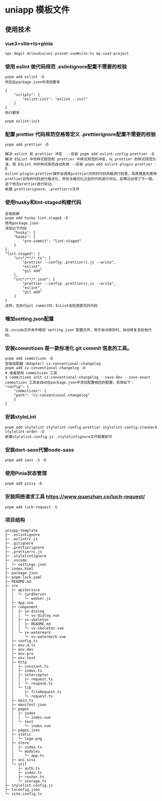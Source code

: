 # uniapp 模板文件

## 使用技术

### vue3+vite+ts+pinia
    npx degit dcloudio/uni-preset-vue#vite-ts my-vue3-project

### 使用 eslint 做代码规范  .eslintignore配置不需要的校验

    pnpm add eslint -D
    然后在package.json中添加脚本

    {
        "scripts": {
            "eslint:init": "eslint --init"
        }
    }
    执行脚本

    pnpm eslint:init

### 配置 prettier 代码规范空格等定义 .prettierignore配置不需要的校验

    pnpm add prettier -D

    解决 eslint 和 prettier 冲突  --安装 pnpm add eslint-config-prettier -D
    解决 ESLint 中的样式规范和 prettier 中样式规范的冲突，以 prettier 的样式规范为准，使 ESLint 中的样式规范自动失效 --安装 pnpm add eslint-plugin-prettier -D
    eslint-plugin-prettier插件会调用prettier对你的代码风格进行检查，其原理是先使用prettier对你的代码进行格式化，然后与格式化之前的代码进行对比，如果过出现了不一致，这个地方prettier进行标记。
    新建.prettierignore，.prettierrc文件

      
### 使用husky和lint-staged构建代码
    安装依赖
    pnpm add husky lint-staged -D
    修改package.json
    添加以下代码
        "husky": {
        "hooks": {
            "pre-commit": "lint-staged"
        }
    },
    "lint-staged": {
        "src*/**/*.ts": [
            "prettier --config .prettierrc.js --write",
            "eslint",
            "git add"
        ],
        "src*/**/*.json": [
            "prettier --config .prettierrc.js --write",
            "eslint",
            "git add"
        ]
    }
    这样，在执行git commit时，EsLint会检查提交的代码
###  增加setting.json配置
    在.vscode文件夹中增加`setting.json`配置文件，用于自动保存时，自动修复及检验代码。

### 安装commitizen 是一款标准化 git commit 信息的工具。
    pnpm add commitizen -D
    安装适配器（Adapter) cz-conventional-changelog
    pnpm add cz-conventional-changelog -D
    # 或者使用 commitizen 工具
    $ commitizen init cz-conventional-changelog --save-dev --save-exact
    commitizen 工具会自动在package.json中添加配置相应的配置，具体如下：
    "config": {
        "commitizen": {
        "path": "cz-conventional-changelog"
        }
    }

### 安装styleLint
    pnpm add stylelint stylelint-config-prettier stylelint-config-standard stylelint-order -D
    新建stylelint.config.js .stylelintignore文件配置即可

### 安装dart-sass代替node-sass
    pnpm add sass -S -D
### 使用Pinia状态管理
    pnpm add pinia -D

### 安装网络请求工具 https://www.quanzhan.co/luch-request/
    pnpm add luch-request -S

### 项目结构

```
uniapp-template
├─ .eslintignore
├─ .eslintrc.js
├─ .gitignore
├─ .prettierignore
├─ .prettierrc.js
├─ .stylelintignore
├─ .vscode
│  └─ settings.json
├─ index.html
├─ package.json
├─ pnpm-lock.yaml
├─ README.md
├─ src
│  ├─ apiService
│  │  └─ cardServer
│  │     └─ wxUser.js
│  ├─ App.vue
│  ├─ component
│  │  ├─ vv-dialog
│  │  │  └─ vv-dialog.vue
│  │  ├─ vv-skeleton
│  │  │  ├─ README.md
│  │  │  └─ vv-skeleton.vue
│  │  └─ vv-watermark
│  │     └─ vv-watermark.vue
│  ├─ config.ts
│  ├─ env.d.ts
│  ├─ env.dev
│  ├─ env.pro
│  ├─ env.test
│  ├─ http
│  │  ├─ constant.ts
│  │  ├─ index.ts
│  │  ├─ interceptor
│  │  │  ├─ request.ts
│  │  │  └─ respone.ts
│  │  └─ lib
│  │     ├─ fileRequest.ts
│  │     └─ request.ts
│  ├─ main.ts
│  ├─ manifest.json
│  ├─ pages
│  │  ├─ index
│  │  │  └─ index.vue
│  │  └─ test
│  │     └─ index.vue
│  ├─ pages.json
│  ├─ static
│  │  └─ logo.png
│  ├─ store
│  │  ├─ index.ts
│  │  └─ modules
│  │     └─ app.ts
│  ├─ uni.scss
│  └─ util
│     ├─ auth.ts
│     ├─ index.ts
│     ├─ router.ts
│     └─ storage.ts
├─ stylelint.config.js
├─ tsconfig.json
└─ vite.config.ts

```